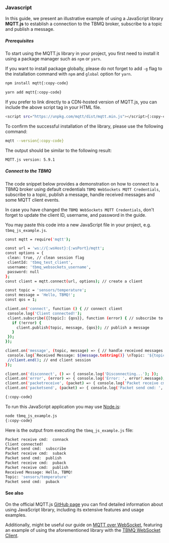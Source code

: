 ### Javascript
In this guide, we present an illustrative example of using a JavaScript library **MQTT.js** 
to establish a connection to the TBMQ broker, subscribe to a topic and publish a message.

##### Prerequisites
To start using the MQTT.js library in your project, you first need to install it using a package manager such as `npm` or `yarn`.

If you want to install package globally, please do not forget to add `-g` flag to the installation command with `npm` and `global` option for `yarn`.

```bash
npm install mqtt{:copy-code}
```

```bash
yarn add mqtt{:copy-code}
```

If you prefer to link directly to a CDN-hosted version of MQTT.js, you can include the above script tag in your HTML file.

```bash
<script src="https://unpkg.com/mqtt/dist/mqtt.min.js"></script>{:copy-code}
```

To confirm the successful installation of the library, please use the following command:

```bash
mqtt --version{:copy-code}
```

The output should be similar to the following result:

```bash
MQTT.js version: 5.9.1
```

##### Connect to the TBMQ
The code snippet below provides a demonstration on how to connect to a TBMQ broker using default credentials `TBMQ WebSockets MQTT Credentials`, subscribe to a topic, publish a message, handle received messages and some MQTT client events.

In case you have changed the `TBMQ WebSockets MQTT Credentials`, don't forget to update the client ID, username, and password in the guide.

You may paste this code into a new JavaScript file in your project, e.g. `tbmq_js_example.js`. 

```bash
const mqtt = require('mqtt');

const url = 'ws://{:wsHost}:{:wsPort}/mqtt';
const options = {
 clean: true, // clean session flag
 clientId: 'tbmq_test_client',
 username: 'tbmq_websockets_username',
 password: null
};
const client = mqtt.connect(url, options); // create a client

const topic = 'sensors/temperature';
const message = 'Hello, TBMQ!';
const qos = 1;

client.on('connect', function () { // connect client
 console.log('Client connected!');
 client.subscribe({[topic]: {qos}}, function (error) { // subscribe to a topic
   if (!error) {
     client.publish(topic, message, {qos}); // publish a message
   }
 });
});

client.on('message', (topic, message) => { // handle received messages
 console.log(`Received Message: ${message.toString()} \nTopic: '${topic}'`);
 //client.end(); // end client session
});

client.on('disconnect', () => { console.log('Disconnecting...'); });
client.on('error', (error) => { console.log('Error: ', error?.message); }); // handle errors
client.on('packetreceive', (packet) => { console.log('Packet receive cmd: ', packet.cmd); }); // handle received packet
client.on('packetsend', (packet) => { console.log('Packet send cmd: ', packet.cmd); }); // handle sent packet

{:copy-code}
```

To run this JavaScript application you may use [Node.js](https://nodejs.org/en/download/package-manager/):

```bash
node tbmq_js_example.js
{:copy-code}
```

Here is the output from executing the `tbmq_js_example.js` file:

```bash
Packet receive cmd:  connack
Client connected!
Packet send cmd:  subscribe
Packet receive cmd:  suback
Packet send cmd:  publish
Packet receive cmd:  puback
Packet receive cmd:  publish
Received Message: Hello, TBMQ! 
Topic: 'sensors/temperature'
Packet send cmd:  puback
```

#### See also
On the official MQTT.js [GitHub page](https://github.com/mqttjs/MQTT.js) you can find detailed information about using JavaScript library, including its extensive features and usage examples.

Additionally, might be useful our guide on [MQTT over WebSocket](https://thingsboard.io/docs/mqtt-broker/user-guide/mqtt-over-ws/), featuring an example of using the aforementioned library with the [TBMQ WebSocket Client](/ws-client).
